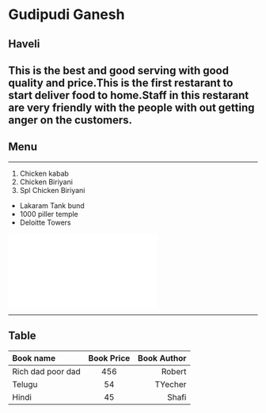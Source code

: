 # Gudipudi Ganesh
## Haveli
This is the best and good serving with good quality and **price**.This is the first restarant to start deliver food to home.**Staff** in this **restarant** are very friendly with the people with out getting anger on the **customers**.
--- 
## Menu 
---
1. Chicken kabab
2. Chicken Biriyani
9. Spl Chicken Biriyani

- Lakaram Tank bund
- 1000 piller temple
- Deloitte Towers

![page](MyMedia.md)

---

## Table 

| Book name | Book Price | Book Author |
| :--- | :---: | ---: |
|Rich dad poor dad| 456 | Robert |
| Telugu | 54 | TYecher |
| Hindi | 45 | Shafi |

